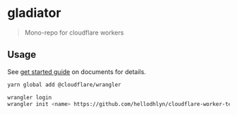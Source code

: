 # gladiator

> Mono-repo for cloudflare workers

## Usage

See [get started guide](https://developers.cloudflare.com/workers/get-started/guide) on documents for details.

```bash
yarn global add @cloudflare/wrangler

wrangler login
wrangler init <name> https://github.com/hellodhlyn/cloudflare-worker-template
```
